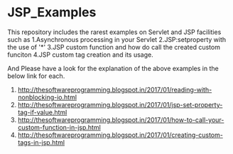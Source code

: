 # JSP_Examples

This repository includes the rarest examples on Servlet and JSP facilities such as
1.Asynchronous processing in your Servlet
2.JSP:setproperty with the use of '*'
3.JSP custom function and how do call the created custom funciton
4.JSP custom tag creation and its usage.

And Please have a look for the explanation of the above examples in the below link for each.
1. http://thesoftwareprogramming.blogspot.in/2017/01/reading-with-nonblocking-io.html
2. http://thesoftwareprogramming.blogspot.in/2017/01/jsp-set-property-tag-if-value.html
3. http://thesoftwareprogramming.blogspot.in/2017/01/how-to-call-your-custom-function-in-jsp.html
4. http://thesoftwareprogramming.blogspot.in/2017/01/creating-custom-tags-in-jsp.html

